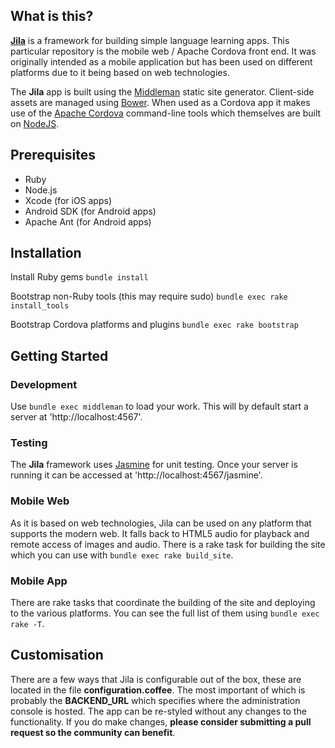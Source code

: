 ## What is this?

[**Jila**](http://jilaframework.github.io) is a framework for building simple language learning apps. This particular repository is the mobile web / Apache Cordova front end. It was originally intended as a mobile application but has been used on different platforms due to it being based on web technologies.

The **Jila** app is built using the [Middleman](http://middlemanapp.com) static site generator. Client-side assets are managed using [Bower](http://bower.io/). When used as a Cordova app it makes use of the [Apache Cordova](http://cordova.apache.org/) command-line tools which themselves are built on [NodeJS](http://nodejs.org/).

## Prerequisites

- Ruby
- Node.js
- Xcode (for iOS apps)
- Android SDK (for Android apps)
- Apache Ant (for Android apps)

## Installation

Install Ruby gems
`bundle install`

Bootstrap non-Ruby tools (this may require sudo)
`bundle exec rake install_tools`

Bootstrap Cordova platforms and plugins
`bundle exec rake bootstrap`

## Getting Started

### Development
Use `bundle exec middleman` to load your work. This will by default start a server at 'http://localhost:4567'.

### Testing
The **Jila** framework uses [Jasmine](http://jasmine.github.io/) for unit testing. Once your server is running it can be accessed at 'http://localhost:4567/jasmine'.

### Mobile Web
As it is based on web technologies, Jila can be used on any platform that supports the modern web. It falls back to HTML5 audio for playback and remote access of images and audio. There is a rake task for building the site which you can use with `bundle exec rake build_site`.

### Mobile App
There are rake tasks that coordinate the building of the site and deploying to the various platforms. You can see the full list of them using `bundle exec rake -T`.

## Customisation
There are a few ways that Jila is configurable out of the box, these are located in the file **configuration.coffee**. The most important of which is probably the **BACKEND_URL** which specifies where the administration console is hosted.
The app can be re-styled without any changes to the functionality. If you do make changes, **please consider submitting a pull request so the community can benefit**.